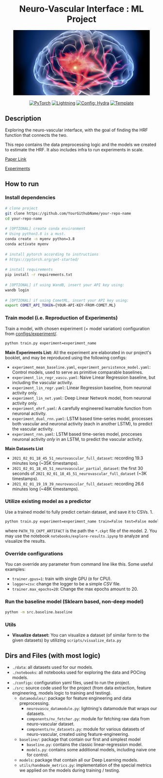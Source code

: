 <div align="center">

# Neuro-Vascular Interface : ML Project
<img width="450" src="docs/img/brain-img.jpg">

<a href="https://pytorch.org/get-started/locally/"><img alt="PyTorch" src="https://img.shields.io/badge/PyTorch-ee4c2c?logo=pytorch&logoColor=white"></a>
<a href="https://pytorchlightning.ai/"><img alt="Lightning" src="https://img.shields.io/badge/-Lightning-792ee5?logo=pytorchlightning&logoColor=white"></a>
<a href="https://hydra.cc/"><img alt="Config: Hydra" src="https://img.shields.io/badge/Config-Hydra-89b8cd"></a>
<a href="https://github.com/ashleve/lightning-hydra-template"><img alt="Template" src="https://img.shields.io/badge/-Lightning--Hydra--Template-017F2F?style=flat&logo=github&labelColor=gray"></a><br>
</div>

## Description
Exploring the neuro-vascular interface, with the goal of finding the HRF function that connects the two.

This repo contains the data preprocessing logic and the models we created to estimate the HRF. It also includes infra to run experiments in scale.

[Paper Link](docs/neurovascu-ml-paper.pdf)

[Experiments](https://wandb.ai/neurovascular-ml/neurovascular-ml-server-experiments)

## How to run

### Install dependencies

```bash
# clone project
git clone https://github.com/YourGithubName/your-repo-name
cd your-repo-name

# [OPTIONAL] create conda environment
# Using python3.8 is a must.
conda create -n myenv python=3.8
conda activate myenv

# install pytorch according to instructions
# https://pytorch.org/get-started/

# install requirements
pip install -r requirements.txt

# [OPTIONAL] if using WandB, insert your API key using: 
wandb login

# [OPTIONAL] if using CometML, insert your API key using:
export COMET_API_TOKEN={YOUR-API-KEY-FROM-COMET.ML}
```

### Train model (i.e. Reproduction of Experiments)
Train a model, with chosen experiment (= model variation) configuration from [configs/experiment/](configs/experiment/).

```bash
python train.py experiment=experiment_name
```

**Main Experiments List:**
All the experiment are elaborated in our project's booklet, and may be reproduced using the following configs:
- `experiment_mean_baseline.yaml`, `experiment_persistence_model.yaml`: Control models, used to serve as primitive comparable baselines. 
- `experiment_lin_regr_vascu.yaml`: Naive Linear Regression baseline, but including the vascular activity.
- `experiment_lin_regr.yaml`: Linear Regression baseline, from neuronal activity only.
- `experiment_lin_net.yaml`: Deep Linear Network model, from neuronal activity only.
- `experiment_ehrf.yaml`: A carefully engineered learnable function from neuronal activity.
- `experiment_dual_rnn.yaml`: LSTM based time-series model, processes both vascular and neuronal activity (each in another LSTM), to predict the vascular activity.
- `experiment_rnn.yaml`: LSTM based time-series model, procceses neuronal activity *only* in an LSTM, to predict the vascular activity.

**Main Datasets List**
- `2021_02_01_18_45_51_neurovascular_full_dataset`: recording 19.3 minutes long (~35K timestamps).
- `2021_02_01_18_45_51_neurovascular_partial_dataset`: the first 30 seconds of `2021_02_01_18_45_51_neurovascular_full_dataset` (~3K timestamps).
- `2021_02_01_19_19_39_neurovascular_full_dataset`: recording 26.6 minutes long (~48K timestamps).

### Utilize existing model as a predictor
Use a trained model to fully predict certain dataset, and save it to CSVs.
1. 
```bash
python train.py experiment=experiment_name train=False test=False model.generate_pred_csv=True model.predictor_ckpt_path={PATH_TO_CKPT_ARTIFACT}
```
where `PATH_TO_CKPT_ARTIFACT` is the path the `*.ckpt` file of the model.
2. You may use the notebook `notebooks/explore-results.ipynp` to analyze and visualize the results.
### Override configurations
You can override any parameter from command line like this. Some useful examples:
- `trainer.gpus=1`: train with single GPU (`0` for CPU).
- `logger=csv`: change the logger to be a simple _CSV_ file.
- `trainer.max_epochs=20`: Change the max epochs amount to 20.

### Run the baseline model (Sklearn based, non-deep model)
```bash
python -m src.baseline.baseline
```

### Utils
- **Visualize dataset:** You can visualize a dataset (of similar form to the given datasets) by utilizing `scripts/visualize_data.py`

## Dirs and Files (with most logic)
- `./data`: all datasets used for our models.
- `./notebooks`: all notebooks used for exploring the data and POCing models.
- `./configs`: configuration yaml files, used to run the project.
- `./src`: source code used for the project (from data extraction, feature engineering, models logic to training and testing).
  - `datamodules/`: package for feature engineering and data preprocessing.
    - `neurovascu_datamodule.py`: lightning's datamodule that wraps our datasets.
    - `components/nv_fetcher.py`: module for fetching raw data from neuro-vascular dataset.
    - `components/nv_datasets.py`: module for various datasets of neuro-vascular, created using feature-engineering.
  - `baseline/`: package that contain our first and simplest model
    - `baseline.py`: contains the classic linear-regression model.
    - `models.py`: contains some additional models, including naive one for control. 
  - `models`: package that contain all our Deep Learning models.
  - `utils/handmade_metrics.py`: implementation of the special metrics we applied on the models during training / testing.